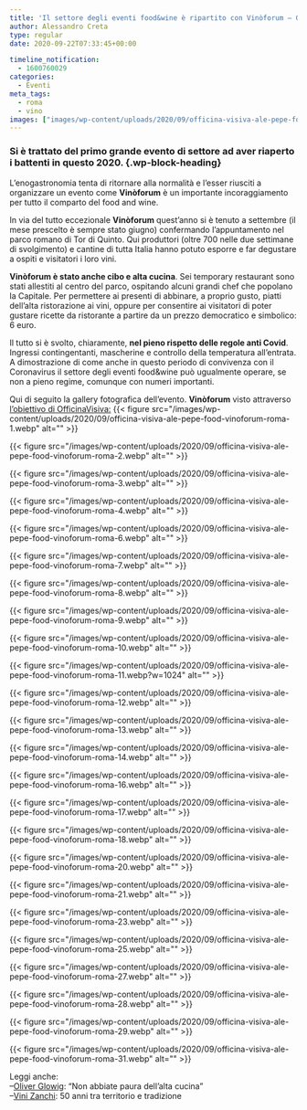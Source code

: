 ```yaml
---
title: 'Il settore degli eventi food&wine è ripartito con Vinòforum – Gallery'
author: Alessandro Creta
type: regular
date: 2020-09-22T07:33:45+00:00

timeline_notification:
  - 1600760029
categories:
  - Eventi
meta_tags:
  - roma
  - vino
images: ["images/wp-content/uploads/2020/09/officina-visiva-ale-pepe-food-vinoforum-roma-11.webp"]
---
```

### Si è trattato del primo grande evento di settore ad aver riaperto i battenti in questo 2020. {.wp-block-heading}

L&#8217;enogastronomia tenta di ritornare alla normalità e l&#8217;esser riusciti a organizzare un evento come **Vinòforum** è un importante incoraggiamento per tutto il comparto del food and wine.

In via del tutto eccezionale **Vinòforum** quest&#8217;anno si è tenuto a settembre (il mese prescelto è sempre stato giugno) confermando l&#8217;appuntamento nel parco romano di Tor di Quinto. Qui produttori (oltre 700 nelle due settimane di svolgimento) e cantine di tutta Italia hanno potuto esporre e far degustare a ospiti e visitatori i loro vini. 

**Vinòforum è stato anche cibo e alta cucina**. Sei temporary restaurant sono stati allestiti al centro del parco, ospitando alcuni grandi chef che popolano la Capitale. Per permettere ai presenti di abbinare, a proprio gusto, piatti dell&#8217;alta ristorazione ai vini, oppure per consentire ai visitatori di poter gustare ricette da ristorante a partire da un prezzo democratico e simbolico: 6 euro.

Il tutto si è svolto, chiaramente, **nel pieno rispetto delle regole anti Covid**. Ingressi contingentanti, mascherine e controllo della temperatura all&#8217;entrata. A dimostrazione di come anche in questo periodo di convivenza con il Coronavirus il settore degli eventi food&wine può ugualmente operare, se non a pieno regime, comunque con numeri importanti.

Qui di seguito la gallery fotografica dell&#8217;evento. **Vinòforum** visto attraverso <a rel="noreferrer noopener" href="https://www.officinavisiva.it/" target="_blank">l&#8217;obiettivo di OfficinaVisiva:</a>
{{< figure src="/images/wp-content/uploads/2020/09/officina-visiva-ale-pepe-food-vinoforum-roma-1.webp" alt="" >}}


{{< figure src="/images/wp-content/uploads/2020/09/officina-visiva-ale-pepe-food-vinoforum-roma-2.webp" alt="" >}}


{{< figure src="/images/wp-content/uploads/2020/09/officina-visiva-ale-pepe-food-vinoforum-roma-3.webp" alt="" >}}


{{< figure src="/images/wp-content/uploads/2020/09/officina-visiva-ale-pepe-food-vinoforum-roma-4.webp" alt="" >}}


{{< figure src="/images/wp-content/uploads/2020/09/officina-visiva-ale-pepe-food-vinoforum-roma-6.webp" alt="" >}}


{{< figure src="/images/wp-content/uploads/2020/09/officina-visiva-ale-pepe-food-vinoforum-roma-7.webp" alt="" >}}


{{< figure src="/images/wp-content/uploads/2020/09/officina-visiva-ale-pepe-food-vinoforum-roma-8.webp" alt="" >}}


{{< figure src="/images/wp-content/uploads/2020/09/officina-visiva-ale-pepe-food-vinoforum-roma-9.webp" alt="" >}}


{{< figure src="/images/wp-content/uploads/2020/09/officina-visiva-ale-pepe-food-vinoforum-roma-10.webp" alt="" >}}


{{< figure src="/images/wp-content/uploads/2020/09/officina-visiva-ale-pepe-food-vinoforum-roma-11.webp?w=1024" alt="" >}}


{{< figure src="/images/wp-content/uploads/2020/09/officina-visiva-ale-pepe-food-vinoforum-roma-12.webp" alt="" >}}


{{< figure src="/images/wp-content/uploads/2020/09/officina-visiva-ale-pepe-food-vinoforum-roma-13.webp" alt="" >}}


{{< figure src="/images/wp-content/uploads/2020/09/officina-visiva-ale-pepe-food-vinoforum-roma-14.webp" alt="" >}}


{{< figure src="/images/wp-content/uploads/2020/09/officina-visiva-ale-pepe-food-vinoforum-roma-16.webp" alt="" >}}


{{< figure src="/images/wp-content/uploads/2020/09/officina-visiva-ale-pepe-food-vinoforum-roma-17.webp" alt="" >}}


{{< figure src="/images/wp-content/uploads/2020/09/officina-visiva-ale-pepe-food-vinoforum-roma-18.webp" alt="" >}}


{{< figure src="/images/wp-content/uploads/2020/09/officina-visiva-ale-pepe-food-vinoforum-roma-20.webp" alt="" >}}


{{< figure src="/images/wp-content/uploads/2020/09/officina-visiva-ale-pepe-food-vinoforum-roma-21.webp" alt="" >}}


{{< figure src="/images/wp-content/uploads/2020/09/officina-visiva-ale-pepe-food-vinoforum-roma-23.webp" alt="" >}}


{{< figure src="/images/wp-content/uploads/2020/09/officina-visiva-ale-pepe-food-vinoforum-roma-25.webp" alt="" >}}


{{< figure src="/images/wp-content/uploads/2020/09/officina-visiva-ale-pepe-food-vinoforum-roma-27.webp" alt="" >}}


{{< figure src="/images/wp-content/uploads/2020/09/officina-visiva-ale-pepe-food-vinoforum-roma-28.webp" alt="" >}}


{{< figure src="/images/wp-content/uploads/2020/09/officina-visiva-ale-pepe-food-vinoforum-roma-29.webp" alt="" >}}


{{< figure src="/images/wp-content/uploads/2020/09/officina-visiva-ale-pepe-food-vinoforum-roma-31.webp" alt="" >}}
 

Leggi anche:  
&#8211;<a rel="noreferrer noopener" href="https://aleepepe.com/2020/08/10/intervista-oliver-glowig-barrique/" target="_blank">Oliver Glowig</a>: &#8220;Non abbiate paura dell&#8217;alta cucina&#8221;  
&#8211;<a href="https://aleepepe.com/2020/01/12/vini-zanchi/" target="_blank" rel="noreferrer noopener">Vini Zanchi</a>: 50 anni tra territorio e tradizione